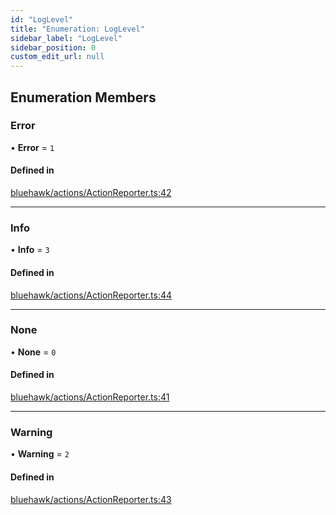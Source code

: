 ```yaml
---
id: "LogLevel"
title: "Enumeration: LogLevel"
sidebar_label: "LogLevel"
sidebar_position: 0
custom_edit_url: null
---
```


## Enumeration Members

### Error

• **Error** = ``1``

#### Defined in

[bluehawk/actions/ActionReporter.ts:42](https://github.com/krollins-mdb/Bluehawk/blob/0886b9526801a2b31a73b01fc05e9bdcbd23c69e/src/bluehawk/actions/ActionReporter.ts#L42)

___

### Info

• **Info** = ``3``

#### Defined in

[bluehawk/actions/ActionReporter.ts:44](https://github.com/krollins-mdb/Bluehawk/blob/0886b9526801a2b31a73b01fc05e9bdcbd23c69e/src/bluehawk/actions/ActionReporter.ts#L44)

___

### None

• **None** = ``0``

#### Defined in

[bluehawk/actions/ActionReporter.ts:41](https://github.com/krollins-mdb/Bluehawk/blob/0886b9526801a2b31a73b01fc05e9bdcbd23c69e/src/bluehawk/actions/ActionReporter.ts#L41)

___

### Warning

• **Warning** = ``2``

#### Defined in

[bluehawk/actions/ActionReporter.ts:43](https://github.com/krollins-mdb/Bluehawk/blob/0886b9526801a2b31a73b01fc05e9bdcbd23c69e/src/bluehawk/actions/ActionReporter.ts#L43)
